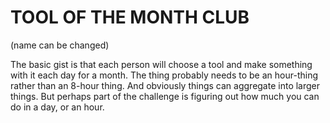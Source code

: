 # TOOL OF THE MONTH CLUB

(name can be changed)

The basic gist is that each person will choose a tool and make something with it each day for a month. The thing probably needs to be an hour-thing rather than an 8-hour thing. And obviously things can aggregate into larger things. But perhaps part of the challenge is figuring out how much you can do in a day, or an hour.


